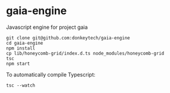 # gaia-engine
Javascript engine for project gaia

```
git clone git@github.com:donkeytech/gaia-engine
cd gaia-engine
npm install
cp lib/honeycomb-grid/index.d.ts node_modules/honeycomb-grid
tsc
npm start
```

To automatically compile Typescript: 

```
tsc --watch
```
